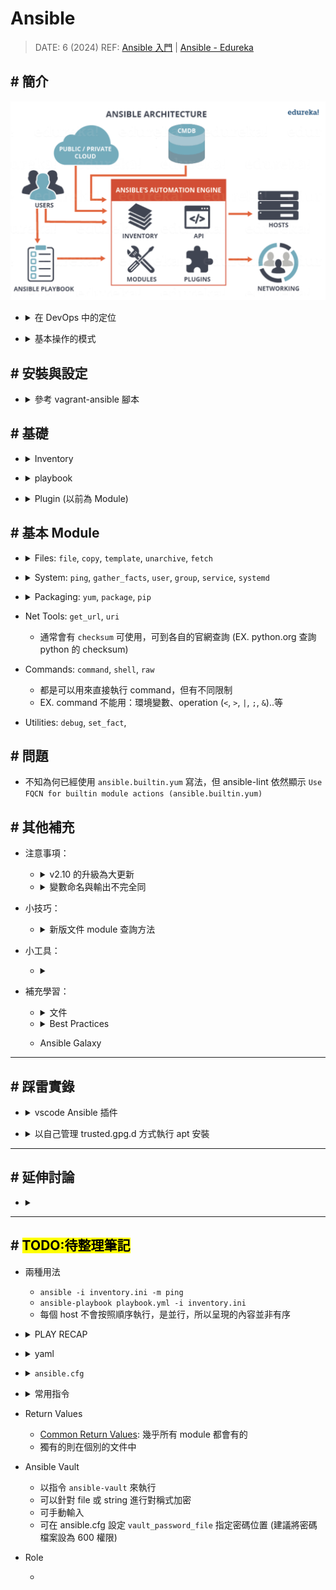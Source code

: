 ##### <!-- 收起 -->

<!----------- ref start ----------->

[Common Return Values]: https://docs.ansible.com/ansible/latest/reference_appendices/common_return_values.html
[vagrant-ansible 腳本]: ../../Vagrant/src/code/sample07-ansible/README.md
[Ansible Doc]: https://docs.ansible.com/ansible/latest/
[YAML Doc]: https://yaml.org/
[Index of all Modules]: https://docs.ansible.com/ansible/latest/collections/index_module.html
[Ansible Collections]: https://github.com/ansible-collections
[Ansible-lint is not available. Kindly check the path or disable validation using ansible-lint]: https://github.com/ansible/vscode-ansible/issues/763
[Ansible 入門]: https://www.youtube.com/playlist?list=PLfQqWeOCIH4BDoRx8lpXXl4hqSD4GSDU5
[官方 Best Practices]: https://docs.ansible.com/ansible/latest/tips_tricks/ansible_tips_tricks.html
[Understanding variable precedence]: https://docs.ansible.com/ansible/latest/playbook_guide/playbooks_variables.html#understanding-variable-precedence
[Ansible - Edureka]: https://www.edureka.co/blog/what-is-ansible
[How can I manage keyring files in trusted.gpg.d with ansible playbook since apt-key is deprecated?]: https://stackoverflow.com/q/71585303/13108209

<!------------ ref end ------------>

# Ansible

> DATE: 6 (2024)
> REF: [Ansible 入門] | [Ansible - Edureka]

## # 簡介

![ansible_architecture](../src/image/ansible_architecture.png)

<!-- DevOps 定位 -->

- <details close>
  <summary>在 DevOps 中的定位</summary>

  - 部署＆持續管理的工具

  ![ansible_in_devops](../src/image/ansible_in_devops.png)

  </details>

<!-- Operation of Ansible -->

- <details close>
  <summary>基本操作的模式</summary>

  - 一台管理者依照 Inventory & playbook 配置，透過 ssh 去管理所有機器

  ![operation_of_ansible](../src/image/operation_of_ansible.png)

  </details>

## # 安裝與設定

<!-- 已製作成 vagrant-ansible 腳本 -->

- <details close>
  <summary>參考 vagrant-ansible 腳本</summary>

  - 相關設定已製作成 [vagrant-ansible 腳本]，在 vagrant 啟動時直接安裝設定完成，可參考其中細節

    - 安裝 ansible
    - 在 `/etc/hosts` 中設定 ip:name 配對
    - 設定使用 ssh key 連線
      - 生成 ssh key
      - 傳送公鑰給其他 node
      - 在 `~/.ssh/config` 中設定連線所需私鑰
      - 關閉 node 密碼登入功能

  </details>

## # 基礎

<!-- Inventory -->

- <details close>
  <summary>Inventory</summary>

  - 設定每台主機的資訊
  - 固定名稱資料夾

    - `group_vars`

      - 只對放 inventory.ini 中 group 名稱有效
      - EX. `all.yml`, `web.yml`

    - `host_vars`

      - 只對放 inventory.ini 中 host 名稱有效
      - EX. `ansible-node1.yml`

    - 註：
      - 名稱、相對位置固定不能錯
      - 資料夾內檔案名稱參照 inventory.ini 中的命名 (.yml)
      - 優先順序：範圍越小越優先 (EX. host > group > all) (REF: [Understanding variable precedence])

  </details>

<!-- playbook -->

- <details close>
  <summary>playbook</summary>

  - 設定每台主機要執行的 Task
  - 主要構成

    - hosts
    - remote_user
    - tasks
      - name
      - plugin (module)

  - 基本用法

    - `vars`

      - 優先順序： `vars_files 後者` > `vars_files 前者` > `vars`
      - 位於 `vars` 變數底下 (EX. `vars.my_var`)
      - "lazy" variables：vars 中記載為算式，並非計算後的值

      - 變數層級：

        - `vars.hostvars.my_host_name` 包含 host 的預設資訊 (如 inventory 內所設定)
        - `vars.hostvars.my_host_name.ansible_facts` 包含從 host 收集的資訊

      - 變數會攤開在 `vars`，而可直接使用，無需層層連結

        - 所有 `vars.hostvars.my_host_name` 中的變數
        - `vars.hostvars.my_host_name.ansible_facts` 本身
        - 部分 `vars.hostvars.my_host_name.ansible_facts` 內的變數 (加上前綴 `ansible_`)

      - 在 task 階段新增變數於 `vars.hostvars.my_host_name`

        - `register`：將 task 的 Return Values 註冊為變數
        - `set_fact`：新增靜態變數

    - `loop`

      - `{{ item }}`：為關鍵字，代表該次 loop 到的變數
      - `with_items`、`with_nested`..etc 建議轉移成使用 `loop`+`query`
      - > In most cases, loops work best with the loop keyword instead of with_X style loops. The loop syntax is usually best expressed using filters instead of more complex use of query or lookup.
      - EX. `with_nested` --> `loop: "{{ query('nested', list_1, list_2, list_3) }}"`
      - query 已經包含 `wantlist=True`

    - `when`

      - 預設為 and
      - 需要 or，則要寫 `or`

        ```yml
        # EX. and
        when:
          - condition1
          - condition2

        # EX. or
        when: (condition1) or (condition2)
        ```

    - `gather_facts`

      - 預設 true
      - 收集 remote host 的資訊
      - 可在 task 使用 `setup` 或 `gather_facts`，再次收集更新 (即便設置 false)
      - 幾種變數寫法，EX.

        - `ansible_distribution`
        - `ansible_facts.distribution`
        - `ansible_facts['distribution']`

    - `block`

      - 處理 error 的其中一種方式
      - 如同 JS 的 try..catch
      - 有用 block 包起來的部分，若有 error 也不會直接結束，會繼續望下執行
      - 可搭配 `rescue`, `always`, `handlers` 處理

        - `handlers`
          - 另外獨立出來，層級與 `tasks` 相同
          - 相較於直接使用 `rescue`，可以處理更多細節，但不論是否有 error 都會執行
          - 使用方式
            - `notify` 連結到對應 handler
            - 要有 changed 才能觸發 handler (範例刻意使用 changed_when: true 讓其有 changed)
            - `rescue` 需設置為 `meta: flush_handlers`
            - 會執行該 block 中出現 error 前的所有 handler

  </details>

<!-- Plugin (以前為 Module) -->

- <details close>
  <summary>Plugin (以前為 Module)</summary>

  - Task 的執行內容
  - 現在 Module 被分類為一種 Plugin，主要是用在 VM 上執行的 Task
  - 可在 [Index of all Modules] 查詢 TODO:

  </details>

## # 基本 Module

<!-- Files: `file`, `copy`, `template`, `unarchive`, `fetch` -->

- <details close>
  <summary>Files: <code>file</code>, <code>copy</code>, <code>template</code>, <code>unarchive</code>, <code>fetch</code></summary>

  - copy

    - 不會直接創建 folder
    - `backup`：被覆蓋的檔案都會保留紀錄
    - 跟 `fetch` 相反

  - template

    - 需用 `Jinja` 寫 (`.j2`)
    - 可以製作 template 依照 host_vars 的變數帶入生成各自 host 的 file

  - 注意

    - `become_method: ansible.builtin.sudo` 只是指定方法，依然需要搭配 `become: true` 才能使用
    - `File permissions unset or incorrect.`：需要設定 mode
    - 若沒指定 owner，則因為使用 sudo，都會變成 root
    - directory 記得開 x 權限
    - 需釐清每個設定檔案的參數，所指的是 controller or node 上的內容 (有些參數可以設定為指何者 EX. remote_src)

  </details>

<!-- System: `ping`, `gather_facts`, `user`, `group`, `service`, `systemd` -->

- <details close>
  <summary>System: <code>ping</code>, <code>gather_facts</code>, <code>user</code>, <code>group</code>, <code>service</code>, <code>systemd</code></summary>

  - user

    - `present`

      - 自動建立 `/home/user/`

    - `absent`

      - `remove` 將 `/home/user/` 刪除

    - `password`

      - 必須是經過 hash 處理
      - 可用 `password_hash('sha512')` 處理，可能需另外安裝 `passlib`
      - 按往例會放在 env 等，不會放在 code

  - group

    - `present`、`absent`

  </details>

<!-- Packaging: `yum`, `apt`, `package`, `pip`, -->

- <details close>
  <summary>Packaging: <code>yum</code>, <code>package</code>, <code>pip</code></summary>

  - 可用 gather_facts 判斷，針對不同發行版做處理
  - 可用 `package`
    - 已經針對一些常用的發行版做處理，不需再自行判斷
    - 但不包含所有發行版
    - 但可能相同套件，在不同發行版的 name 不同，則無法使用
  - 需注意 Requirements 標註所需的前置安裝項目

  </details>

- Net Tools: `get_url`, `uri`

  - 通常會有 `checksum` 可使用，可到各自的官網查詢 (EX. python.org 查詢 python 的 checksum)

- Commands: `command`, `shell`, `raw`

  - 都是可以用來直接執行 command，但有不同限制
  - EX. command 不能用：環境變數、operation (`<`, `>`, `|`, `;`, `&`)..等

- Utilities: `debug`, `set_fact`,

## # 問題

- 不知為何已經使用 `ansible.builtin.yum` 寫法，但 ansible-lint 依然顯示 `Use FQCN for builtin module actions (ansible.builtin.yum)`

## # 其他補充

- 注意事項：

  <!-- v2.10 的升級為大更新 -->

  - <details close>
    <summary>v2.10 的升級為大更新</summary>

    - Module 被拆分出來到不同 repo，只剩下常用的主要功能在主要 repo 中
    - 剩下的被歸類為 Plugin，由第三方開發維護，被放在 [Ansible Collections]
    - v2.9 的寫法會在執行時被自動對照轉換為新的，依然可以執行

      - EX. `mysql_user` --> `community.mysql.mysql_user`
      - 有趣的是，用 v2.10 語法，在 v2.9.27 軟體也能執行

    - 更新必須刪除舊版本重新安裝，不可直接升級
    - Ansible Collections 有些會隨安裝 Ansible 一起安裝，有些需另外安裝 `ansible-galaxy collection install [COLLECTIONS]`

    </details>

  <!-- 變數命名與輸出不完全同 -->

  - <details close>
    <summary>變數命名與輸出不完全同</summary>

    - EX. 輸出 `ansible_facts` 時
      - 呈現為 `ansible_facts: { ansible_distribution ...}`
      - 其實變數命名為 `ansible_facts.distribution`

    </details>

- 小技巧：

  <!-- 新版文件 module 查詢方法 -->

  - <details close>
    <summary>新版文件 module 查詢方法</summary>

    - 新版文件沒有分類很難查，可以先找一個出來再從 see also 找相關
    - 或是知道名稱直接搜尋

    </details>

- 小工具：

  - <details close>
    <summary></summary>

    </details>

- 補充學習：

  <!-- 文件 -->

  - <details close>
    <summary>文件</summary>

    - [Ansible Doc]
    - [YAML Doc]

    </details>

  <!-- Best Practices -->

  - <details close>
    <summary>Best Practices</summary>

    - [官方 Best Practices]

    </details>

  - Ansible Galaxy

---

## # 踩雷實錄

<!-- vscode Ansible 插件 -->

- <details close>
  <summary>vscode Ansible 插件</summary>

  - 安裝 vscode Ansible 插件後，還得自行安裝 Ansible-lint，否則報錯 [Ansible-lint is not available. Kindly check the path or disable validation using ansible-lint]

  </details>

<!-- 以自己管理 trusted.gpg.d 方式執行 apt 安裝 -->

- <details close>
  <summary>以自己管理 trusted.gpg.d 方式執行 apt 安裝</summary>

  - 指定 apt repo 時不能用 `ansible_architecture` 變數。這會顯示如 x86_64 形式，而不是所需要的 amd64
  - GPG keys 格式：

    - 透過 curl 下載下來的 GPG key 是 ASCII 格式
    - apt will not accept ASCII GPG keys saved with .gpg extension
    - 而 ansible 找不到提供 `--dearmor` 方法，將 ASCII 轉為 binary (只想到可直接用 command 寫)
    - 並非只能用 `.gpg` 的 GPG key，`.asc` 也能用 (直接將輸出設為 .asc 格式即可)

  - REF: [How can I manage keyring files in trusted.gpg.d with ansible playbook since apt-key is deprecated?]

  </details>

---

## # 延伸討論

- <details close>
  <summary></summary>

  </details>

---

## # <mark>TODO:待整理筆記</mark>

- 兩種用法

  - `ansible -i inventory.ini -m ping`
  - `ansible-playbook playbook.yml -i inventory.ini`
  - 每個 host 不會按照順序執行，是並行，所以呈現的內容並非有序

<!-- PLAY RECAP TODO: -->

- <details close>
  <summary>PLAY RECAP</summary>

  - ok：執行成功，沒變動
  - changed：執行成功，有變動
  - unreachable
  - failed：執行失敗
  - skipped
  - rescued
  - ignored

  </details>

<!-- yaml -->

- <details close>
  <summary>yaml</summary>

  - 記得冒號後要空格
  - 三種格式：

    - key-value
    - list

      ```yml
      # 等同於 JSON： ["a", "b", "c"]

      - a
      - b
      - b
      ```

    - dictionary

      ```yml
      # 等同於 JSON： "dic": {"a": 1, "b": 2, "c": 3}

      dic:
        aa: 1
        bb: 2
        cc: 3
      ```

  </details>

<!-- ansible.cfg -->

- <details close>
  <summary><code>ansible.cfg</code></summary>

  - 設定 config
  - 優先順序，由上往下開始查詢，找到即使用該檔案

    - 設定在環境變數 ANSIBLE_CONFIG 的位置 (`export ANSIBLE_CONFIG=xxx/xxx/ansible.cfg`)
    - 當前 shell 所在位置 (`./ansible.cfg`)
    - home (`~/.ansible.cfg`)
    - `/etc/ansible/ansible.cfg`

  - <mark>TODO:</mark> 再研究哪些內容適合放在哪裡

  </details>

<!-- 常用指令 -->

- <details close>
  <summary>常用指令</summary>

  - 加上 `-vv`, `-vvv`, `-vvvv` 可以印出 debug 資訊
  - `--tree` 將輸出指定到 folder 中保存

    - EX. `ansible all -m gather_facts --tree ./facts`：將 gather_facts 內容輸出到 `./facts/` 中保存

  -

  </details>

- Return Values

  - [Common Return Values]: 幾乎所有 module 都會有的
  - 獨有的則在個別的文件中

- Ansible Vault

  - 以指令 `ansible-vault` 來執行
  - 可以針對 file 或 string 進行對稱式加密
  - 可手動輸入
  - 可在 ansible.cfg 設定 `vault_password_file` 指定密碼位置 (建議將密碼檔案設為 600 權限)

- Role

  -
